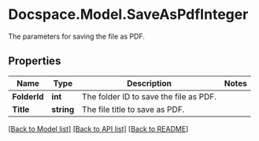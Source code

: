 # Docspace.Model.SaveAsPdfInteger
The parameters for saving the file as PDF.

## Properties

Name | Type | Description | Notes
------------ | ------------- | ------------- | -------------
**FolderId** | **int** | The folder ID to save the file as PDF. | 
**Title** | **string** | The file title to save as PDF. | 

[[Back to Model list]](../README.md#documentation-for-models) [[Back to API list]](../README.md#documentation-for-api-endpoints) [[Back to README]](../README.md)

